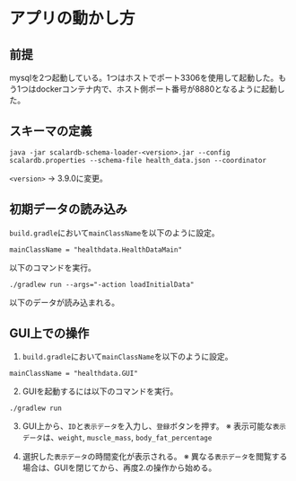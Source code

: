 # アプリの動かし方
## 前提
mysqlを2つ起動している。1つはホストでポート3306を使用して起動した。もう1つはdockerコンテナ内で、ホスト側ポート番号が8880となるように起動した。

## スキーマの定義
```
java -jar scalardb-schema-loader-<version>.jar --config scalardb.properties --schema-file health_data.json --coordinator
```
`<version>` -> 3.9.0に変更。

## 初期データの読み込み
`build.gradle`において`mainClassName`を以下のように設定。
```
mainClassName = "healthdata.HealthDataMain"
```
以下のコマンドを実行。
```
./gradlew run --args="-action loadInitialData"
```
以下のデータが読み込まれる。


## GUI上での操作
1. `build.gradle`において`mainClassName`を以下のように設定。
```
mainClassName = "healthdata.GUI"
```
2. GUIを起動するには以下のコマンドを実行。
```
./gradlew run
```
3. GUI上から、`ID`と`表示データ`を入力し、`登録`ボタンを押す。
※ 表示可能な`表示データ`は、`weight`, `muscle_mass`, `body_fat_percentage`

4. 選択した`表示データ`の時間変化が表示される。
※ 異なる`表示データ`を閲覧する場合は、GUIを閉じてから、再度2.の操作から始める。
